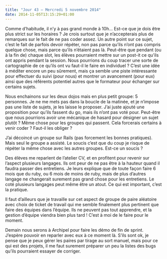 ```yaml
---
title: "Jour 43 — Mercredi 5 novembre 2014"
date: 2014-11-05T13:15:29+01:00
---
```



Comme d’habitude, il n’y à pas grand monde à 10h… Est-ce que je dois
être plus strict sur les horaires ? Je crois surtout que je
n’accepterais plus de remarques sur le fait de ne pas coder assez. Un
autre point sur ce sujet, c’est le fait de parfois devoir répéter, non
pas parce qu’ils n’ont pas compris quelque chose, mais parce qu’ils
n’étaient pas là. Peut-être que pendant (ou à la fin de) chaque slot,
les élèves pourraient mettre sur un post-it ce qu’ils ont appris pendant
la session. Nous pourrions du coup tracer une sorte de cartographie de
ce qu’ils ont vu faut-il le faire en individuel ? C’est une idée à
méditer encore un peu sûrement, mais ça semble une piste intéressante
pour effectuer du suivi (pour nous) et montrer un avancement (pour eux)
ainsi que des référents potentiel autres que le formateur pour échanger
sur certains sujets.

Nous enchainons sur les deux dojos mais en plus petit groupe: 5
personnes. Je ne me mets pas dans la boucle de la matinée, et je
n’impose pas une liste de sujets, je les laisse le proposer. J’ai juste
ajouté une proposition pour qu’ils fassent du go, mais ils n’ont pas
voté pour. Peut-être que nous pourrions avoir une mécanique de hasard
pour désigner un sujet plutôt ? Même chose pour les groupes qui passent.
Cela forcerais certains à venir coder ? Faut-il les obliger ?

J’ai décoincé un groupe sur Rails (pas forcement les bonnes pratiques).
Mais seul le groupe a assisté. Le soucis c’est que du coup je risque de
répéter la même chose avec les autres groupes. Est-ce un soucis ?

Des élèves me reparlent de l’atelier CV, et en profitent pour revenir
sur l’aspect plusieurs langages. Ils ont peur de ne pas être à la
hauteur quand il faudra passer des entretiens. Je leurs explique que de
toute façon faire 6 mois que du ruby, ou 6 mois de moins de ruby, mais
de plus d’autres langage ne changerait surement pas grand chose pour les
entretiens. Le coté plusieurs langages peut même être un atout. Ce qui
est important, c’est la pratique.

Il faut d’ailleurs que je travaille sur cet aspect de groupe de paire
aléatoire avec choix de ticket de travail qui me semble finalement plus
pertinent que faire des équipes dans l’équipe. Ils ne peuvent pas tout
apprendre, et la gestion d’équipe viendra bien plus tard ! C’est à moi
de le faire pour le moment.

Demain nous serons à Archipel pour faire les démo de fin de sprint.
J’espère pouvoir en reparler avec eux à ce moment là. S’ils sont ok, je
pense que je peux gérer les paires par tirage au sort manuel, mais pour
ce qui est des projets, il me faut surement préparer un peu la listes
des bugs qu’ils pourraient essayer de corriger.


